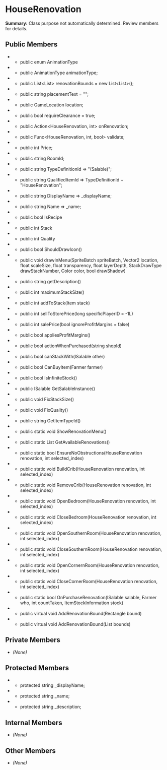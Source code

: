 # HouseRenovation

**Summary:** Class purpose not automatically determined. Review members for details.

## Public Members
- - public enum AnimationType
- - public AnimationType animationType;
- - public List<List<Rectangle>> renovationBounds = new List<List<Rectangle>>();
- - public string placementText = "";
- - public GameLocation location;
- - public bool requireClearance = true;
- - public Action<HouseRenovation, int> onRenovation;
- - public Func<HouseRenovation, int, bool> validate;
- - public int Price;
- - public string RoomId;
- - public string TypeDefinitionId => "(Salable)";
- - public string QualifiedItemId => TypeDefinitionId + "HouseRenovation";
- - public string DisplayName => _displayName;
- - public string Name => _name;
- - public bool IsRecipe
- - public int Stack
- - public int Quality
- - public bool ShouldDrawIcon()
- - public void drawInMenu(SpriteBatch spriteBatch, Vector2 location, float scaleSize, float transparency, float layerDepth, StackDrawType drawStackNumber, Color color, bool drawShadow)
- - public string getDescription()
- - public int maximumStackSize()
- - public int addToStack(Item stack)
- - public int sellToStorePrice(long specificPlayerID = -1L)
- - public int salePrice(bool ignoreProfitMargins = false)
- - public bool appliesProfitMargins()
- - public bool actionWhenPurchased(string shopId)
- - public bool canStackWith(ISalable other)
- - public bool CanBuyItem(Farmer farmer)
- - public bool IsInfiniteStock()
- - public ISalable GetSalableInstance()
- - public void FixStackSize()
- - public void FixQuality()
- - public string GetItemTypeId()
- - public static void ShowRenovationMenu()
- - public static List<ISalable> GetAvailableRenovations()
- - public static bool EnsureNoObstructions(HouseRenovation renovation, int selected_index)
- - public static void BuildCrib(HouseRenovation renovation, int selected_index)
- - public static void RemoveCrib(HouseRenovation renovation, int selected_index)
- - public static void OpenBedroom(HouseRenovation renovation, int selected_index)
- - public static void CloseBedroom(HouseRenovation renovation, int selected_index)
- - public static void OpenSouthernRoom(HouseRenovation renovation, int selected_index)
- - public static void CloseSouthernRoom(HouseRenovation renovation, int selected_index)
- - public static void OpenCornernRoom(HouseRenovation renovation, int selected_index)
- - public static void CloseCornerRoom(HouseRenovation renovation, int selected_index)
- - public static bool OnPurchaseRenovation(ISalable salable, Farmer who, int countTaken, ItemStockInformation stock)
- - public virtual void AddRenovationBound(Rectangle bound)
- - public virtual void AddRenovationBound(List<Rectangle> bounds)

## Private Members
- *(None)*

## Protected Members
- - protected string _displayName;
- - protected string _name;
- - protected string _description;

## Internal Members
- *(None)*

## Other Members
- *(None)*
